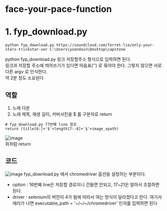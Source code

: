 # face-your-pace-function

# 1. fyp_download.py 
```
python fyp_download.py https://soundcloud.com/ferret-lie/only-your-stars-trickstar-ver C:\Users\yoondain\Desktop\capstone
```
python fyp_download.py 링크 저장할주소 형식으로 입력하면 된다.</br>
링크과 저장할 주소에 띄어쓰기가 있다면 따옴표('') 로 묶어야 한다. 그렇지 않으면 서로 다른 argv 로 인식한다.</br>
약 2분 정도 소요된다</br>

## 역할
1. 노래 다운
2. 노래 제목, 재생 길이, 커버사진을 $ 를 구분자로 return 
```
# fyp_download.py 77번쨰 line 참조
return (title[6:]+'$'+length[7:-8]+'$'+image_xpath)
```
![image](https://user-images.githubusercontent.com/76734572/170977780-0617683d-31b0-444a-a6ab-fb9b7dd5bc5d.png)</br>
위처럼 return

## 코드
![image](https://user-images.githubusercontent.com/76734572/170977182-b0fd64d0-38ce-4525-af8f-d99f9c4d0a7a.png)
fyp_download.py 에서 chromedriver 옵션을 설정하는 부분이다.
- option : 16번째 line은 저장할 경로이니 건들면 안되고, 17~21은 알아서 조절하면 된다.
- driver : selenium의 버전이 4가 됨에 따라서 여는 방식이 달라졌다고 한다. 여기서 에러가 나면 executable_path = '~/~/~/chromedriver' 인자를 입력하면 된다 
